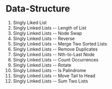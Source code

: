 # Data-Structure

01. Singly Liked List
02. Singly Linked Lists -- Length of List
03. Singly Linked Lists -- Node Swap
04. Singly Linked Lists -- Reverse
05. Singly Linked Lists -- Merge Two Sorted Lists
06. Singly Linked Lists -- Remove Duplicates
07. Singly Linked Lists -- Nth-to-Last Node
08. Singly Linked Lists -- Count Occurrences
09. Singly Linked Lists -- Rotate
10. Singly Linked Lists -- Is Palindrome
11. Singly Linked Lists -- Move Tail to Head
12. Singly Linked Lists -- Sum Two Lists
